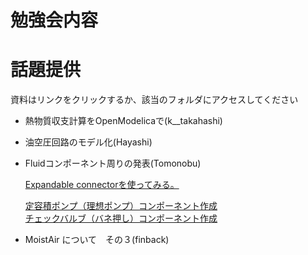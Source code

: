﻿# 勉強会内容

# 話題提供  
資料はリンクをクリックするか、該当のフォルダにアクセスしてください  


* 熱物質収支計算をOpenModelicaで(k__takahashi)  

* 油空圧回路のモデル化(Hayashi)  

* Fluidコンポーネント周りの発表(Tomonobu)  

    [Expandable connectorを使ってみる。](http://virtuallabmodelica.blog.jp/archives/17265355.html)  

    [定容積ポンプ（理想ポンプ）コンポーネント作成](http://virtuallabmodelica.blog.jp/archives/16856963.html)  
    [チェックバルブ（バネ押し）コンポーネント作成](http://virtuallabmodelica.blog.jp/archives/16946290.html)  

* MoistAir について　その３(finback)  